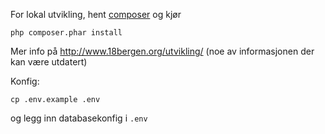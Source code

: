 
For lokal utvikling, hent [composer](https://getcomposer.org/download/) og kjør

    php composer.phar install

Mer info på http://www.18bergen.org/utvikling/ (noe av informasjonen der kan være utdatert)

Konfig:

    cp .env.example .env

og legg inn databasekonfig i `.env`
